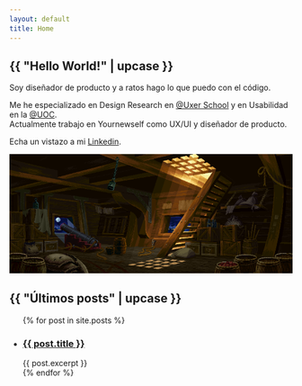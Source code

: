 ```yaml
---
layout: default
title: Home
---
```


<section id="home">
    <div class="row align-items-center">
        <div class="col-12">
            <h1>{{ "Hello World!" | upcase }}</h1>
            <p>Soy diseñador de producto y a ratos hago lo que puedo con el código.</p>
            <p>Me he especializado en Design Research en <a href="https://www.uxerschool.com" target="_blank">@Uxer School</a> y en Usabilidad en la <a href="https://www.uoc.edu" target="_blank">@UOC</a>.<br>
            Actualmente trabajo en Yournewself como UX/UI y diseñador de producto.</p>
            <p>Echa un vistazo a mi <a href="https://www.linkedin.com/in/xavipuighernandez/" target="_blank">Linkedin</a>.</p>
        </div>
        <!--<div class="col-sm-12 col-md-6">
            <img src="assets/img/bg_home.gif">
        </div>-->
    </div>
</section>

<section id="hero">
    <img src="assets/img/0cvffgS.gif">
</section>

<h2>{{ "Últimos posts" | upcase }}</h2>

<ul class="home_posts">

  {% for post in site.posts %}
    <li class="post">
      <h3>
        <a href="{{ post.url }}">{{ post.title }}</a>
      </h3>
      {{ post.excerpt }}
    </li>
  {% endfor %}
</ul>
